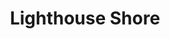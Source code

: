 ---
layout: product
product_id: 7028048068670
id: 7028048068670
title: Lighthouse Shore
body_html: >-
  <p>Taken on the shoreline of Lighthouse Park during the summer of 2021.</p>

  <p>We hiked around lighthouse park eventually getting back to the quiet and uncrowded part of the park. This spot along the shoreline was one of my favourite places I used to go while living in Vancouver.</p>

  <p> </p>
vendor: Connell McCarthy
product_type: Posters, Prints, & Visual Artwork
created_at: 2022-07-22T10:43:05-04:00
handle: lighthouse-shore
updated_at: 2022-11-23T19:58:55-05:00
published_at: 2022-07-22T10:49:12-04:00
template_suffix: ""
status: active
published_scope: global
tags: batch-06, coast, ocean, water
admin_graphql_api_id: gid://shopify/Product/7028048068670
variants:
  - product_id: 7028048068670
    id: 39813076910142
    title: 8x10" / Full Colour
    price: "35.00"
    sku: CM-PP-B6-09-XXS-FC
    position: 1
    inventory_policy: continue
    compare_at_price: null
    fulfillment_service: manual
    inventory_management: shopify
    option1: 8x10"
    option2: Full Colour
    option3: null
    created_at: 2022-07-22T10:43:05-04:00
    updated_at: 2022-07-22T10:48:35-04:00
    taxable: true
    barcode: null
    grams: 208
    image_id: 29499667578942
    weight: 0.208
    weight_unit: kg
    inventory_item_id: 41908881293374
    inventory_quantity: 100
    old_inventory_quantity: 100
    requires_shipping: true
    admin_graphql_api_id: gid://shopify/ProductVariant/39813076910142
  - product_id: 7028048068670
    id: 39813076942910
    title: 8x10" / Black & White
    price: "35.00"
    sku: CM-PP-B6-09-XXS-FC
    position: 2
    inventory_policy: continue
    compare_at_price: null
    fulfillment_service: manual
    inventory_management: shopify
    option1: 8x10"
    option2: Black & White
    option3: null
    created_at: 2022-07-22T10:43:05-04:00
    updated_at: 2022-07-22T10:48:35-04:00
    taxable: true
    barcode: null
    grams: 208
    image_id: 29499667546174
    weight: 0.208
    weight_unit: kg
    inventory_item_id: 41908881326142
    inventory_quantity: 100
    old_inventory_quantity: 100
    requires_shipping: true
    admin_graphql_api_id: gid://shopify/ProductVariant/39813076942910
  - product_id: 7028048068670
    id: 39813076975678
    title: 8.5x11" / Full Colour
    price: "35.00"
    sku: CM-PP-B6-09-XS-FC
    position: 3
    inventory_policy: continue
    compare_at_price: null
    fulfillment_service: manual
    inventory_management: shopify
    option1: 8.5x11"
    option2: Full Colour
    option3: null
    created_at: 2022-07-22T10:43:05-04:00
    updated_at: 2022-07-22T10:48:35-04:00
    taxable: true
    barcode: null
    grams: 208
    image_id: 29499667578942
    weight: 0.208
    weight_unit: kg
    inventory_item_id: 41908881358910
    inventory_quantity: 100
    old_inventory_quantity: 100
    requires_shipping: true
    admin_graphql_api_id: gid://shopify/ProductVariant/39813076975678
  - product_id: 7028048068670
    id: 39813077008446
    title: 8.5x11" / Black & White
    price: "35.00"
    sku: CM-PP-B6-09-XS-BW
    position: 4
    inventory_policy: continue
    compare_at_price: null
    fulfillment_service: manual
    inventory_management: shopify
    option1: 8.5x11"
    option2: Black & White
    option3: null
    created_at: 2022-07-22T10:43:05-04:00
    updated_at: 2022-07-22T10:48:35-04:00
    taxable: true
    barcode: null
    grams: 208
    image_id: 29499667546174
    weight: 0.208
    weight_unit: kg
    inventory_item_id: 41908881391678
    inventory_quantity: 100
    old_inventory_quantity: 100
    requires_shipping: true
    admin_graphql_api_id: gid://shopify/ProductVariant/39813077008446
  - product_id: 7028048068670
    id: 39813077041214
    title: 13x19" / Full Colour
    price: "40.00"
    sku: CM-PP-B6-09-S-FC
    position: 5
    inventory_policy: continue
    compare_at_price: null
    fulfillment_service: manual
    inventory_management: shopify
    option1: 13x19"
    option2: Full Colour
    option3: null
    created_at: 2022-07-22T10:43:05-04:00
    updated_at: 2022-07-22T10:48:35-04:00
    taxable: true
    barcode: null
    grams: 208
    image_id: 29499667578942
    weight: 0.208
    weight_unit: kg
    inventory_item_id: 41908881424446
    inventory_quantity: 100
    old_inventory_quantity: 100
    requires_shipping: true
    admin_graphql_api_id: gid://shopify/ProductVariant/39813077041214
  - product_id: 7028048068670
    id: 39813077073982
    title: 13x19" / Black & White
    price: "40.00"
    sku: CM-PP-B6-09-S-BW
    position: 6
    inventory_policy: continue
    compare_at_price: null
    fulfillment_service: manual
    inventory_management: shopify
    option1: 13x19"
    option2: Black & White
    option3: null
    created_at: 2022-07-22T10:43:05-04:00
    updated_at: 2022-07-22T10:48:35-04:00
    taxable: true
    barcode: null
    grams: 208
    image_id: 29499667546174
    weight: 0.208
    weight_unit: kg
    inventory_item_id: 41908881457214
    inventory_quantity: 100
    old_inventory_quantity: 100
    requires_shipping: true
    admin_graphql_api_id: gid://shopify/ProductVariant/39813077073982
  - product_id: 7028048068670
    id: 39813077106750
    title: 16x20" / Full Colour
    price: "50.00"
    sku: CM-PP-B6-09-M-FC
    position: 7
    inventory_policy: continue
    compare_at_price: null
    fulfillment_service: manual
    inventory_management: shopify
    option1: 16x20"
    option2: Full Colour
    option3: null
    created_at: 2022-07-22T10:43:05-04:00
    updated_at: 2022-07-22T10:48:35-04:00
    taxable: true
    barcode: null
    grams: 208
    image_id: 29499667578942
    weight: 0.208
    weight_unit: kg
    inventory_item_id: 41908881489982
    inventory_quantity: 100
    old_inventory_quantity: 100
    requires_shipping: true
    admin_graphql_api_id: gid://shopify/ProductVariant/39813077106750
  - product_id: 7028048068670
    id: 39813077139518
    title: 16x20" / Black & White
    price: "50.00"
    sku: CM-PP-B6-09-M-BW
    position: 8
    inventory_policy: continue
    compare_at_price: null
    fulfillment_service: manual
    inventory_management: shopify
    option1: 16x20"
    option2: Black & White
    option3: null
    created_at: 2022-07-22T10:43:05-04:00
    updated_at: 2022-07-22T10:48:35-04:00
    taxable: true
    barcode: null
    grams: 208
    image_id: 29499667546174
    weight: 0.208
    weight_unit: kg
    inventory_item_id: 41908881522750
    inventory_quantity: 100
    old_inventory_quantity: 100
    requires_shipping: true
    admin_graphql_api_id: gid://shopify/ProductVariant/39813077139518
  - product_id: 7028048068670
    id: 39813077172286
    title: 20x24" / Full Colour
    price: "60.00"
    sku: CM-PP-B6-09-L-FC
    position: 9
    inventory_policy: continue
    compare_at_price: null
    fulfillment_service: manual
    inventory_management: shopify
    option1: 20x24"
    option2: Full Colour
    option3: null
    created_at: 2022-07-22T10:43:05-04:00
    updated_at: 2022-07-22T10:48:35-04:00
    taxable: true
    barcode: null
    grams: 208
    image_id: 29499667578942
    weight: 0.208
    weight_unit: kg
    inventory_item_id: 41908881555518
    inventory_quantity: 100
    old_inventory_quantity: 100
    requires_shipping: true
    admin_graphql_api_id: gid://shopify/ProductVariant/39813077172286
  - product_id: 7028048068670
    id: 39813077205054
    title: 20x24" / Black & White
    price: "60.00"
    sku: CM-PP-B6-09-L-BW
    position: 10
    inventory_policy: continue
    compare_at_price: null
    fulfillment_service: manual
    inventory_management: shopify
    option1: 20x24"
    option2: Black & White
    option3: null
    created_at: 2022-07-22T10:43:05-04:00
    updated_at: 2022-07-22T10:48:35-04:00
    taxable: true
    barcode: null
    grams: 208
    image_id: 29499667546174
    weight: 0.208
    weight_unit: kg
    inventory_item_id: 41908881588286
    inventory_quantity: 100
    old_inventory_quantity: 100
    requires_shipping: true
    admin_graphql_api_id: gid://shopify/ProductVariant/39813077205054
  - product_id: 7028048068670
    id: 39813077237822
    title: 20x30" / Full Colour
    price: "70.00"
    sku: CM-PP-B6-09-XL-FC
    position: 11
    inventory_policy: continue
    compare_at_price: null
    fulfillment_service: manual
    inventory_management: shopify
    option1: 20x30"
    option2: Full Colour
    option3: null
    created_at: 2022-07-22T10:43:05-04:00
    updated_at: 2022-07-22T10:48:35-04:00
    taxable: true
    barcode: null
    grams: 208
    image_id: 29499667578942
    weight: 0.208
    weight_unit: kg
    inventory_item_id: 41908881621054
    inventory_quantity: 100
    old_inventory_quantity: 100
    requires_shipping: true
    admin_graphql_api_id: gid://shopify/ProductVariant/39813077237822
  - product_id: 7028048068670
    id: 39813077270590
    title: 20x30" / Black & White
    price: "70.00"
    sku: CM-PP-B6-09-XL-BW
    position: 12
    inventory_policy: continue
    compare_at_price: null
    fulfillment_service: manual
    inventory_management: shopify
    option1: 20x30"
    option2: Black & White
    option3: null
    created_at: 2022-07-22T10:43:05-04:00
    updated_at: 2022-07-22T10:48:35-04:00
    taxable: true
    barcode: null
    grams: 208
    image_id: 29499667546174
    weight: 0.208
    weight_unit: kg
    inventory_item_id: 41908881653822
    inventory_quantity: 100
    old_inventory_quantity: 100
    requires_shipping: true
    admin_graphql_api_id: gid://shopify/ProductVariant/39813077270590
  - product_id: 7028048068670
    id: 39813077303358
    title: 24x36" / Full Colour
    price: "90.00"
    sku: CM-PP-B6-09-XXL-FC
    position: 13
    inventory_policy: continue
    compare_at_price: null
    fulfillment_service: manual
    inventory_management: shopify
    option1: 24x36"
    option2: Full Colour
    option3: null
    created_at: 2022-07-22T10:43:05-04:00
    updated_at: 2022-07-22T10:48:35-04:00
    taxable: true
    barcode: null
    grams: 208
    image_id: 29499667578942
    weight: 0.208
    weight_unit: kg
    inventory_item_id: 41908881686590
    inventory_quantity: 100
    old_inventory_quantity: 100
    requires_shipping: true
    admin_graphql_api_id: gid://shopify/ProductVariant/39813077303358
  - product_id: 7028048068670
    id: 39813077336126
    title: 24x36" / Black & White
    price: "90.00"
    sku: CM-PP-B6-09-XXL-BW
    position: 14
    inventory_policy: continue
    compare_at_price: null
    fulfillment_service: manual
    inventory_management: shopify
    option1: 24x36"
    option2: Black & White
    option3: null
    created_at: 2022-07-22T10:43:05-04:00
    updated_at: 2022-07-22T10:48:35-04:00
    taxable: true
    barcode: null
    grams: 208
    image_id: 29499667546174
    weight: 0.208
    weight_unit: kg
    inventory_item_id: 41908881719358
    inventory_quantity: 100
    old_inventory_quantity: 100
    requires_shipping: true
    admin_graphql_api_id: gid://shopify/ProductVariant/39813077336126
  - product_id: 7028048068670
    id: 39813077368894
    title: 30x40" / Full Colour
    price: "100.00"
    sku: CM-PP-B6-09-XXXL-FC
    position: 15
    inventory_policy: continue
    compare_at_price: null
    fulfillment_service: manual
    inventory_management: shopify
    option1: 30x40"
    option2: Full Colour
    option3: null
    created_at: 2022-07-22T10:43:05-04:00
    updated_at: 2022-07-22T10:48:35-04:00
    taxable: true
    barcode: null
    grams: 208
    image_id: 29499667578942
    weight: 0.208
    weight_unit: kg
    inventory_item_id: 41908881752126
    inventory_quantity: 100
    old_inventory_quantity: 100
    requires_shipping: true
    admin_graphql_api_id: gid://shopify/ProductVariant/39813077368894
  - product_id: 7028048068670
    id: 39813077401662
    title: 30x40" / Black & White
    price: "100.00"
    sku: CM-PP-B6-09-XXXL-BW
    position: 16
    inventory_policy: continue
    compare_at_price: null
    fulfillment_service: manual
    inventory_management: shopify
    option1: 30x40"
    option2: Black & White
    option3: null
    created_at: 2022-07-22T10:43:05-04:00
    updated_at: 2022-07-22T10:48:35-04:00
    taxable: true
    barcode: null
    grams: 208
    image_id: 29499667546174
    weight: 0.208
    weight_unit: kg
    inventory_item_id: 41908881784894
    inventory_quantity: 100
    old_inventory_quantity: 100
    requires_shipping: true
    admin_graphql_api_id: gid://shopify/ProductVariant/39813077401662
options:
  - product_id: 7028048068670
    id: 9035190534206
    name: Size
    position: 1
    values:
      - 8x10"
      - 8.5x11"
      - 13x19"
      - 16x20"
      - 20x24"
      - 20x30"
      - 24x36"
      - 30x40"
  - product_id: 7028048068670
    id: 9035190566974
    name: Color
    position: 2
    values:
      - Full Colour
      - Black & White
images:
  - product_id: 7028048068670
    id: 29499667578942
    position: 1
    created_at: 2022-07-22T10:45:06-04:00
    updated_at: 2022-07-22T10:45:26-04:00
    alt: null
    width: 1000
    height: 1500
    src: https://cdn.shopify.com/s/files/1/1624/2355/products/lighthouse-shore-colour.jpg?v=1658501126
    variant_ids:
      - 39813076910142
      - 39813076975678
      - 39813077041214
      - 39813077106750
      - 39813077172286
      - 39813077237822
      - 39813077303358
      - 39813077368894
    admin_graphql_api_id: gid://shopify/ProductImage/29499667578942
  - product_id: 7028048068670
    id: 29499667546174
    position: 2
    created_at: 2022-07-22T10:45:06-04:00
    updated_at: 2022-07-22T10:45:26-04:00
    alt: null
    width: 1000
    height: 1500
    src: https://cdn.shopify.com/s/files/1/1624/2355/products/lighthouse-shore-bw.jpg?v=1658501126
    variant_ids:
      - 39813076942910
      - 39813077008446
      - 39813077073982
      - 39813077139518
      - 39813077205054
      - 39813077270590
      - 39813077336126
      - 39813077401662
    admin_graphql_api_id: gid://shopify/ProductImage/29499667546174
  - product_id: 7028048068670
    id: 29499667611710
    position: 3
    created_at: 2022-07-22T10:45:06-04:00
    updated_at: 2022-07-22T10:45:06-04:00
    alt: null
    width: 2000
    height: 1800
    src: https://cdn.shopify.com/s/files/1/1624/2355/products/PAR_02_0001_6559f2db-fd50-464e-9509-06164f6e2e8a.png?v=1658501106
    variant_ids: []
    admin_graphql_api_id: gid://shopify/ProductImage/29499667611710
  - product_id: 7028048068670
    id: 29846606643262
    position: 4
    created_at: 2022-11-23T19:58:55-05:00
    updated_at: 2022-11-23T19:58:55-05:00
    alt: null
    width: 1528
    height: 2291
    src: https://cdn.shopify.com/s/files/1/1624/2355/products/LighthouseShore_Colour.jpg?v=1669251535
    variant_ids: []
    admin_graphql_api_id: gid://shopify/ProductImage/29846606643262
image:
  product_id: 7028048068670
  id: 29499667578942
  position: 1
  created_at: 2022-07-22T10:45:06-04:00
  updated_at: 2022-07-22T10:45:26-04:00
  alt: null
  width: 1000
  height: 1500
  src: https://cdn.shopify.com/s/files/1/1624/2355/products/lighthouse-shore-colour.jpg?v=1658501126
  variant_ids:
    - 39813076910142
    - 39813076975678
    - 39813077041214
    - 39813077106750
    - 39813077172286
    - 39813077237822
    - 39813077303358
    - 39813077368894
  admin_graphql_api_id: gid://shopify/ProductImage/29499667578942

---